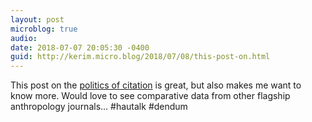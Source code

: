 ```yaml
---
layout: post
microblog: true
audio: 
date: 2018-07-07 20:05:30 -0400
guid: http://kerim.micro.blog/2018/07/08/this-post-on.html
---
```

This post on the [politics of citation](https://footnotesblog.com/2018/07/07/guest-post-citation-is-a-gift-punking-accounting-in-hautalk/) is great, but also makes me want to know more. Would love to see comparative data from other flagship anthropology journals… #hautalk #dendum
